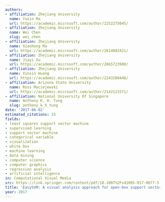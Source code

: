 ```yaml
---
authors:
- affiliation: Zhejiang University
  name: Yuxin Ma
  url: https://academic.microsoft.com/author/2252275045/
- affiliation: Zhejiang University
  name: Wei Chen
  slug: wei_chen
- affiliation: Zhejiang University
  name: Xiaohong Ma
  url: https://academic.microsoft.com/author/2614082421/
- affiliation: Zhejiang University
  name: Jiayi Xu
  url: https://academic.microsoft.com/author/2665723980/
- affiliation: Zhejiang University
  name: Xinxin Huang
  url: https://academic.microsoft.com/author/2243208446/
- affiliation: Arizona State University
  name: Ross Maciejewski
  url: https://academic.microsoft.com/author/2142123371/
- affiliation: National University Of Singapore
  name: Anthony K. H. Tung
  slug: anthony_k_h_tung
date: '2017-06-02'
estimated_citations: 15
fields:
- least squares support vector machine
- supervised learning
- support vector machine
- categorical variable
- visualization
- white box
- machine learning
- data mining
- computer science
- computer graphics
- regression analysis
- artificial intelligence
in: Computational Visual Media
src: https://link.springer.com/content/pdf/10.1007%2Fs41095-017-0077-5.pdf
title: 'EasySVM: A visual analysis approach for open-box support vector machines'
year: 2017
---
```

